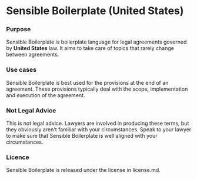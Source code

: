 # Sensible Boilerplate (United States) 

### Purpose

Sensible Boilerplate is boilerplate language for legal agreements governed by **United States** law.  It aims to take care of topics that rarely change between agreements.

### Use cases

Sensible Boilerplate is best used for the provisions at the end of an agreement.  These provisions typically deal with the scope, implementation and execution of the agreement.

### Not Legal Advice

This is not legal advice.  Lawyers are involved in producing these terms, but they obviously aren't familiar with your circumstances.  Speak to your lawyer to make sure that Sensible Boilerplate is well aligned with your circumstances.

### Licence

Sensible Boilerplate is released under the license in license.md.
